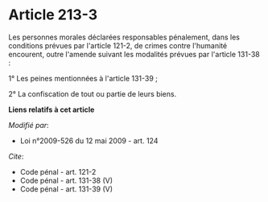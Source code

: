 # Article 213-3

Les personnes morales déclarées responsables pénalement, dans les conditions prévues par l'article 121-2, de crimes contre
l'humanité encourent, outre l'amende suivant les modalités prévues par l'article 131-38 : 

1° Les peines mentionnées à l'article 131-39 ; 

2° La confiscation de tout ou partie de leurs biens.

**Liens relatifs à cet article**

_Modifié par_:

  - Loi n°2009-526 du 12 mai 2009 - art. 124

_Cite_:

  - Code pénal - art. 121-2
  - Code pénal - art. 131-38 (V)
  - Code pénal - art. 131-39 (V)
